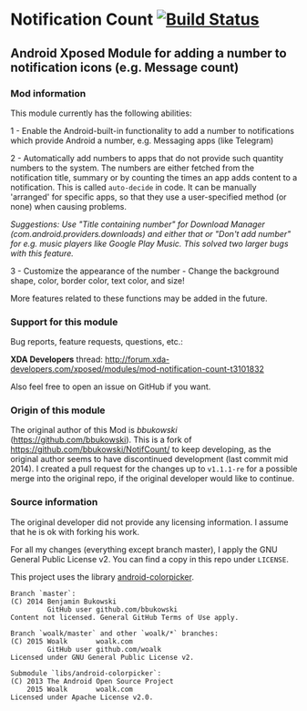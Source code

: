 # Notification Count [![Build Status](https://travis-ci.org/woalk/NotifCount.svg?branch=woalk/master)](https://travis-ci.org/woalk/NotifCount)
## Android Xposed Module for adding a number to notification icons (e.g. Message count)

### Mod information
This module currently has the following abilities:

1 - Enable the Android-built-in functionality to add a number to notifications which provide Android a number, e.g. Messaging apps (like Telegram)

2 - Automatically add numbers to apps that do not provide such quantity numbers to the system. The numbers are either fetched from the notification title, summary or by counting the times an app adds content to a notification.
This is called `auto-decide` in code.
It can be manually 'arranged' for specific apps, so that they use a user-specified method (or none) when causing problems.

*_Suggestions:_ Use "Title containing number" for Download Manager (com.android.providers.downloads) and either that or "Don't add number" for e.g. music players like Google Play Music. This solved two larger bugs with this feature.*

3 - Customize the appearance of the number - Change the background shape, color, border color, text color, and size!

More features related to these functions may be added in the future.

### Support for this module
Bug reports, feature requests, questions, etc.:

**XDA Developers** thread:
http://forum.xda-developers.com/xposed/modules/mod-notification-count-t3101832

Also feel free to open an issue on GitHub if you want.

### Origin of this module
The original author of this Mod is *bbukowski* (https://github.com/bbukowski).
This is a fork of https://github.com/bbukowski/NotifCount/ to keep developing, as the original author seems to have discontinued development (last commit mid 2014).
I created a pull request for the changes up to `v1.1.1-re` for a possible merge into the original repo, if the original developer would like to continue.

### Source information
The original developer did not provide any licensing information.
I assume that he is ok with forking his work.

For all my changes (everything except branch master), I apply the GNU General Public License v2.
You can find a copy in this repo under `LICENSE`.

This project uses the library [android-colorpicker](https://github.com/woalk/android-colorpicker).

```
Branch `master`:
(C) 2014 Benjamin Bukowski
         GitHub user github.com/bbukowski
Content not licensed. General GitHub Terms of Use apply.

Branch `woalk/master` and other `woalk/*` branches:
(C) 2015 Woalk       woalk.com
         GitHub user github.com/woalk
Licensed under GNU General Public License v2.

Submodule `libs/android-colorpicker`:
(C) 2013 The Android Open Source Project
    2015 Woalk       woalk.com
Licensed under Apache License v2.0.
```
